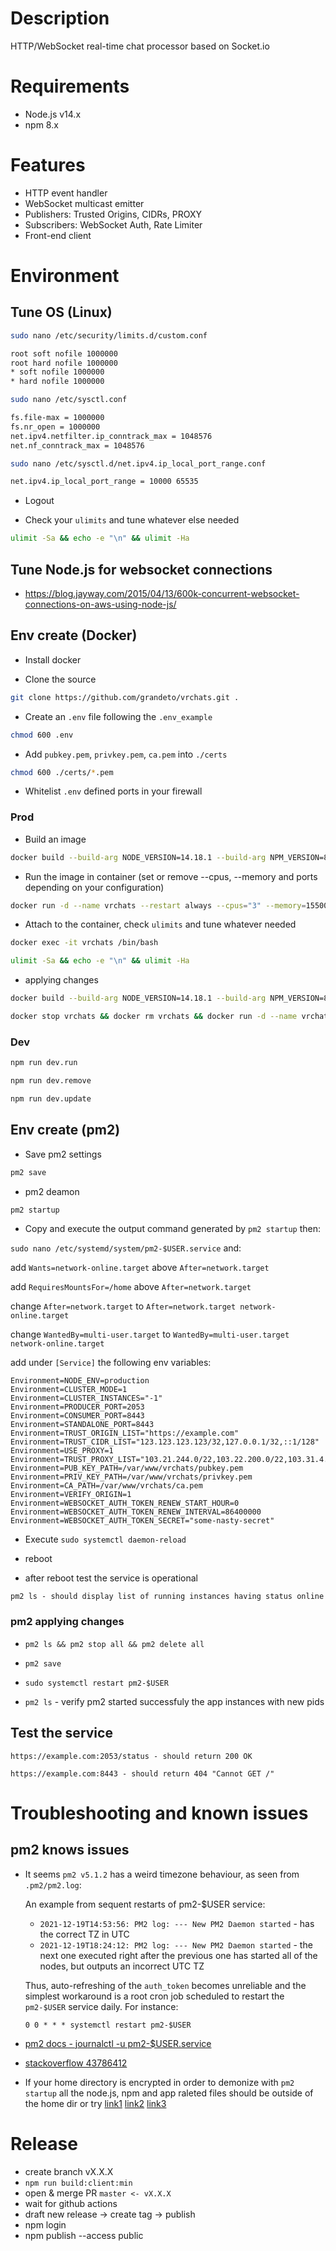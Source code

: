 # Description

HTTP/WebSocket real-time chat processor based on Socket.io

# Requirements

- Node.js v14.x
- npm 8.x


# Features

- HTTP event handler
- WebSocket multicast emitter
- Publishers: Trusted Origins, CIDRs, PROXY
- Subscribers: WebSocket Auth, Rate Limiter
- Front-end client

# Environment

## Tune OS (Linux)

```bash
sudo nano /etc/security/limits.d/custom.conf

root soft nofile 1000000
root hard nofile 1000000
* soft nofile 1000000
* hard nofile 1000000
```

```bash
sudo nano /etc/sysctl.conf

fs.file-max = 1000000
fs.nr_open = 1000000
net.ipv4.netfilter.ip_conntrack_max = 1048576
net.nf_conntrack_max = 1048576
```

```bash
sudo nano /etc/sysctl.d/net.ipv4.ip_local_port_range.conf

net.ipv4.ip_local_port_range = 10000 65535
```

- Logout

- Check your `ulimits` and tune whatever else needed

```bash
ulimit -Sa && echo -e "\n" && ulimit -Ha
```

## Tune Node.js for websocket connections

- https://blog.jayway.com/2015/04/13/600k-concurrent-websocket-connections-on-aws-using-node-js/

## Env create (Docker)

- Install docker

- Clone the source

```bash
git clone https://github.com/grandeto/vrchats.git .
```

- Create an `.env` file following the `.env_example`

```bash
chmod 600 .env
```

- Add `pubkey.pem`, `privkey.pem`, `ca.pem` into `./certs`

```bash
chmod 600 ./certs/*.pem
```

- Whitelist `.env` defined ports in your firewall

### Prod

- Build an image

```bash
docker build --build-arg NODE_VERSION=14.18.1 --build-arg NPM_VERSION=8.1.1 -t "vrchats" .
```

- Run the image in container (set or remove --cpus, --memory and ports depending on your configuration)

```bash
docker run -d --name vrchats --restart always --cpus="3" --memory=15500mb -p 8443:8443 -p 2053:2053 vrchats
```

- Attach to the container, check `ulimits` and tune whatever needed

```bash
docker exec -it vrchats /bin/bash

ulimit -Sa && echo -e "\n" && ulimit -Ha
```

- applying changes

```bash
docker build --build-arg NODE_VERSION=14.18.1 --build-arg NPM_VERSION=8.1.1 -t "vrchats" .

docker stop vrchats && docker rm vrchats && docker run -d --name vrchats --restart always --cpus="3" --memory=15500mb -p 8443:8443 -p 2053:2053 vrchats
```

### Dev

```bash
npm run dev.run

npm run dev.remove

npm run dev.update
```

## Env create (pm2)

- Save pm2 settings

```bash
pm2 save
```

- pm2 deamon

```bash
pm2 startup
```

- Copy and execute the output command generated by `pm2 startup` then:

`sudo nano /etc/systemd/system/pm2-$USER.service` and:

add `Wants=network-online.target` above `After=network.target`

add `RequiresMountsFor=/home` above `After=network.target`

change `After=network.target` to `After=network.target network-online.target`

change `WantedBy=multi-user.target` to `WantedBy=multi-user.target network-online.target`

add under `[Service]` the following env variables:

```
Environment=NODE_ENV=production
Environment=CLUSTER_MODE=1
Environment=CLUSTER_INSTANCES="-1"
Environment=PRODUCER_PORT=2053
Environment=CONSUMER_PORT=8443
Environment=STANDALONE_PORT=8443
Environment=TRUST_ORIGIN_LIST="https://example.com"
Environment=TRUST_CIDR_LIST="123.123.123.123/32,127.0.0.1/32,::1/128"
Environment=USE_PROXY=1
Environment=TRUST_PROXY_LIST="103.21.244.0/22,103.22.200.0/22,103.31.4.0/22,104.16.0.0/13,104.24.0.0/14,108.162.192.0/18,131.0.72.0/22,141.101.64.0/18,162.158.0.0/15,172.64.0.0/13,173.245.48.0/20,188.114.96.0/20,190.93.240.0/20,197.234.240.0/22,198.41.128.0/17,2400:cb00::/32,2606:4700::/32,2803:f800::/32,2405:b500::/32,2405:8100::/32,2c0f:f248::/32,2a06:98c0::/29"
Environment=PUB_KEY_PATH=/var/www/vrchats/pubkey.pem
Environment=PRIV_KEY_PATH=/var/www/vrchats/privkey.pem
Environment=CA_PATH=/var/www/vrchats/ca.pem
Environment=VERIFY_ORIGIN=1
Environment=WEBSOCKET_AUTH_TOKEN_RENEW_START_HOUR=0
Environment=WEBSOCKET_AUTH_TOKEN_RENEW_INTERVAL=86400000
Environment=WEBSOCKET_AUTH_TOKEN_SECRET="some-nasty-secret"
```

- Execute `sudo systemctl daemon-reload`

- reboot

- after reboot test the service is operational

```
pm2 ls - should display list of running instances having status online
```

### pm2 applying changes

- `pm2 ls && pm2 stop all && pm2 delete all`

- `pm2 save`

- `sudo systemctl restart pm2-$USER`

- `pm2 ls` - verify pm2 started successfuly the app instances with new pids

## Test the service

```
https://example.com:2053/status - should return 200 OK

https://example.com:8443 - should return 404 "Cannot GET /"
```

# Troubleshooting and known issues

## pm2 knows issues

- It seems `pm2 v5.1.2` has a weird timezone behaviour, as seen from `.pm2/pm2.log`:

    An example from sequent restarts of pm2-$USER service:
    
    - `2021-12-19T14:53:56: PM2 log: --- New PM2 Daemon started` - has the correct TZ in UTC
    - `2021-12-19T18:24:12: PM2 log: --- New PM2 Daemon started` - the next one executed right after the previous one has started all of the nodes, but outputs an incorrect UTC TZ

    Thus, auto-refreshing of the `auth_token` becomes unreliable and the simplest workaround is a root cron job scheduled to restart the `pm2-$USER` service daily. For instance:

    `0 0 * * * systemctl restart pm2-$USER`

- [pm2 docs - journalctl -u pm2-$USER.service](https://pm2.keymetrics.io/docs/usage/startup/)

- [stackoverflow 43786412](https://stackoverflow.com/questions/43786412/get-message-spawning-pm2-daemon-with-pm2-home-home-dir-pm2-always/69510630#69510630)

- If your home directory is encrypted in order to demonize with `pm2 startup` all the node.js, npm and app raleted files should be outside of the home dir or try [link1](https://bbs.archlinux.org/viewtopic.php?id=201781) [link2](https://superuser.com/questions/1037466/how-to-start-a-systemd-service-after-user-login-and-stop-it-before-user-logout) [link3](https://bbs.archlinux.org/viewtopic.php?id=244264)

# Release

- create branch vX.X.X
- `npm run build:client:min`
- open & merge PR `master <- vX.X.X`
- wait for github actions
- draft new release -> create tag -> publish
- npm login
- npm publish --access public
